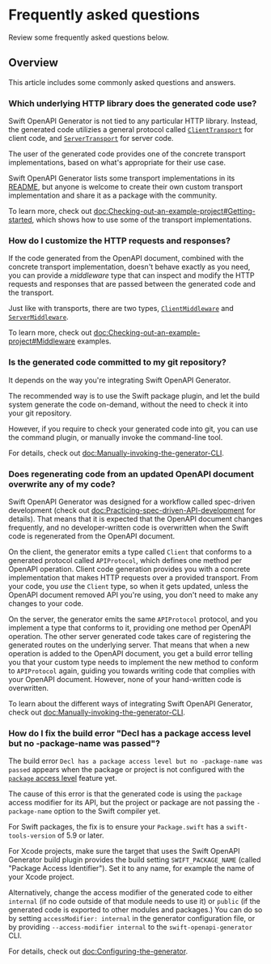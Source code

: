 # Frequently asked questions

Review some frequently asked questions below.

## Overview

This article includes some commonly asked questions and answers.

### Which underlying HTTP library does the generated code use?

Swift OpenAPI Generator is not tied to any particular HTTP library. Instead, the generated code utilizies a general protocol called [`ClientTransport`](https://swiftpackageindex.com/apple/swift-openapi-runtime/documentation/openapiruntime/clienttransport) for client code, and [`ServerTransport`](https://swiftpackageindex.com/apple/swift-openapi-runtime/documentation/openapiruntime/servertransport) for server code.

The user of the generated code provides one of the concrete transport implementations, based on what's appropriate for their use case.

Swift OpenAPI Generator lists some transport implementations in its [README](https://github.com/apple/swift-openapi-generator#repository-organization), but anyone is welcome to create their own custom transport implementation and share it as a package with the community.

To learn more, check out <doc:Checking-out-an-example-project#Getting-started>, which shows how to use some of the transport implementations.

### How do I customize the HTTP requests and responses?

If the code generated from the OpenAPI document, combined with the concrete transport implementation, doesn't behave exactly as you need, you can provide a _middleware_ type that can inspect and modify the HTTP requests and responses that are passed between the generated code and the transport.

Just like with transports, there are two types, [`ClientMiddleware`](https://swiftpackageindex.com/apple/swift-openapi-runtime/documentation/openapiruntime/clientmiddleware) and [`ServerMiddleware`](https://swiftpackageindex.com/apple/swift-openapi-runtime/documentation/openapiruntime/servermiddleware).

To learn more, check out <doc:Checking-out-an-example-project#Middleware> examples.

### Is the generated code committed to my git repository?

It depends on the way you're integrating Swift OpenAPI Generator.

The recommended way is to use the Swift package plugin, and let the build system generate the code on-demand, without the need to check it into your git repository.

However, if you require to check your generated code into git, you can use the command plugin, or manually invoke the command-line tool.

For details, check out <doc:Manually-invoking-the-generator-CLI>.

### Does regenerating code from an updated OpenAPI document overwrite any of my code?

Swift OpenAPI Generator was designed for a workflow called spec-driven development (check out <doc:Practicing-spec-driven-API-development> for details). That means that it is expected that the OpenAPI document changes frequently, and no developer-written code is overwritten when the Swift code is regenerated from the OpenAPI document.

On the client, the generator emits a type called `Client` that conforms to a generated protocol called `APIProtocol`, which defines one method per OpenAPI operation. Client code generation provides you with a concrete implementation that makes HTTP requests over a provided transport. From your code, you _use_ the `Client` type, so when it gets updated, unless the OpenAPI document removed API you're using, you don't need to make any changes to your code.

On the server, the generator emits the same `APIProtocol` protocol, and you implement a type that conforms to it, providing one method per OpenAPI operation. The other server generated code takes care of registering the generated routes on the underlying server. That means that when a new operation is added to the OpenAPI document, you get a build error telling you that your custom type needs to implement the new method to conform to `APIProtocol` again, guiding you towards writing code that complies with your OpenAPI document. However, none of your hand-written code is overwritten.

To learn about the different ways of integrating Swift OpenAPI Generator, check out <doc:Manually-invoking-the-generator-CLI>.

### How do I fix the build error "Decl has a package access level but no -package-name was passed"?

The build error `Decl has a package access level but no -package-name was passed` appears when the package or project is not configured with the [`package` access level](https://github.com/apple/swift-evolution/blob/main/proposals/0386-package-access-modifier.md) feature yet.

The cause of this error is that the generated code is using the `package` access modifier for its API, but the project or package are not passing the `-package-name` option to the Swift compiler yet.

For Swift packages, the fix is to ensure your `Package.swift` has a `swift-tools-version` of 5.9 or later.

For Xcode projects, make sure the target that uses the Swift OpenAPI Generator build plugin provides the build setting `SWIFT_PACKAGE_NAME` (called "Package Access Identifier"). Set it to any name, for example the name of your Xcode project.

Alternatively, change the access modifier of the generated code to either `internal` (if no code outside of that module needs to use it) or `public` (if the generated code is exported to other modules and packages.) You can do so by setting `accessModifier: internal` in the generator configuration file, or by providing `--access-modifier internal` to the `swift-openapi-generator` CLI.

For details, check out <doc:Configuring-the-generator>.
